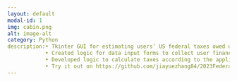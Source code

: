 ```yaml
---
layout: default
modal-id: 1
img: cabin.png
alt: image-alt
category: Python
description:• Tkinter GUI for estimating users’ US federal taxes owed using estimated income and filing statuses.
            • Created logic for data input forms to collect user financial data.
            • Developed logic to calculate taxes according to the applicable tax rules.
            • Try it out on https://github.com/jiayuezhang84/2023Federal_TAX_ESTIMATOR
---
```

